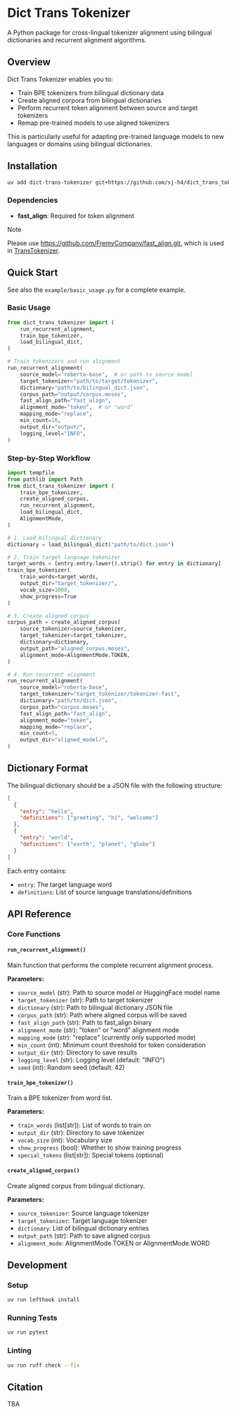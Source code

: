 # Dict Trans Tokenizer

A Python package for cross-lingual tokenizer alignment using bilingual dictionaries and recurrent alignment algorithms.

## Overview

Dict Trans Tokenizer enables you to:

- Train BPE tokenizers from bilingual dictionary data
- Create aligned corpora from bilingual dictionaries
- Perform recurrent token alignment between source and target tokenizers
- Remap pre-trained models to use aligned tokenizers

This is particularly useful for adapting pre-trained language models to new languages or domains using bilingual dictionaries.

## Installation

```bash
uv add dict-trans-tokenizer git+https://github.com/sj-h4/dict_trans_tokenizer.git
```

### Dependencies

- **fast_align**: Required for token alignment

> [!NOTE]
> Please use <https://github.com/FremyCompany/fast_align.git>, which is used in [TransTokenizer](https://openreview.net/forum?id=sBxvoDhvao#discussion).

## Quick Start

See also the `example/basic_usage.py` for a complete example.

### Basic Usage

```python
from dict_trans_tokenizer import (
    run_recurrent_alignment,
    train_bpe_tokenizer,
    load_bilingual_dict,
)

# Train tokenizers and run alignment
run_recurrent_alignment(
    source_model="roberta-base",  # or path to source model
    target_tokenizer="path/to/target/tokenizer",
    dictionary="path/to/bilingual_dict.json",
    corpus_path="output/corpus.moses",
    fast_align_path="fast_align",
    alignment_mode="token",  # or "word"
    mapping_mode="replace",
    min_count=10,
    output_dir="output/",
    logging_level="INFO",
)
```

### Step-by-Step Workflow

```python
import tempfile
from pathlib import Path
from dict_trans_tokenizer import (
    train_bpe_tokenizer,
    create_aligned_corpus,
    run_recurrent_alignment,
    load_bilingual_dict,
    AlignmentMode,
)

# 1. Load bilingual dictionary
dictionary = load_bilingual_dict("path/to/dict.json")

# 2. Train target language tokenizer
target_words = [entry.entry.lower().strip() for entry in dictionary]
train_bpe_tokenizer(
    train_words=target_words,
    output_dir="target_tokenizer/",
    vocab_size=1000,
    show_progress=True
)

# 3. Create aligned corpus
corpus_path = create_aligned_corpus(
    source_tokenizer=source_tokenizer,
    target_tokenizer=target_tokenizer,
    dictionary=dictionary,
    output_path="aligned_corpus.moses",
    alignment_mode=AlignmentMode.TOKEN,
)

# 4. Run recurrent alignment
run_recurrent_alignment(
    source_model="roberta-base",
    target_tokenizer="target_tokenizer/tokenizer-fast",
    dictionary="path/to/dict.json",
    corpus_path="corpus.moses",
    fast_align_path="fast_align",
    alignment_mode="token",
    mapping_mode="replace",
    min_count=5,
    output_dir="aligned_model/",
)
```

## Dictionary Format

The bilingual dictionary should be a JSON file with the following structure:

```json
[
  {
    "entry": "hello",
    "definitions": ["greeting", "hi", "welcome"]
  },
  {
    "entry": "world",
    "definitions": ["earth", "planet", "globe"]
  }
]
```

Each entry contains:

- `entry`: The target language word
- `definitions`: List of source language translations/definitions

## API Reference

### Core Functions

#### `run_recurrent_alignment()`

Main function that performs the complete recurrent alignment process.

**Parameters:**

- `source_model` (str): Path to source model or HuggingFace model name
- `target_tokenizer` (str): Path to target tokenizer
- `dictionary` (str): Path to bilingual dictionary JSON file
- `corpus_path` (str): Path where aligned corpus will be saved
- `fast_align_path` (str): Path to fast_align binary
- `alignment_mode` (str): "token" or "word" alignment mode
- `mapping_mode` (str): "replace" (currently only supported mode)
- `min_count` (int): Minimum count threshold for token consideration
- `output_dir` (str): Directory to save results
- `logging_level` (str): Logging level (default: "INFO")
- `seed` (int): Random seed (default: 42)

#### `train_bpe_tokenizer()`

Train a BPE tokenizer from word list.

**Parameters:**

- `train_words` (list[str]): List of words to train on
- `output_dir` (str): Directory to save tokenizer
- `vocab_size` (int): Vocabulary size
- `show_progress` (bool): Whether to show training progress
- `special_tokens` (list[str]): Special tokens (optional)

#### `create_aligned_corpus()`

Create aligned corpus from bilingual dictionary.

**Parameters:**

- `source_tokenizer`: Source language tokenizer
- `target_tokenizer`: Target language tokenizer
- `dictionary`: List of bilingual dictionary entries
- `output_path` (str): Path to save aligned corpus
- `alignment_mode`: AlignmentMode.TOKEN or AlignmentMode.WORD

## Development

### Setup

```bash
uv run lefthook install
```

### Running Tests

```bash
uv run pytest
```

### Linting

```bash
uv run ruff check --fix
```

## Citation

TBA
